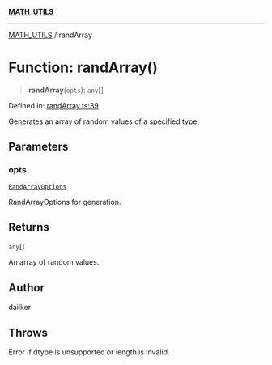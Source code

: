 [**MATH_UTILS**](../README.md)

***

[MATH_UTILS](../README.md) / randArray

# Function: randArray()

> **randArray**(`opts`): `any`[]

Defined in: [randArray.ts:39](https://github.com/dailker/everyutil/blob/f4f23239544adddf4db86c16dea30bd7bb33b26e/src/math/randArray.ts#L39)

Generates an array of random values of a specified type.

## Parameters

### opts

[`RandArrayOptions`](../type-aliases/RandArrayOptions.md)

RandArrayOptions for generation.

## Returns

`any`[]

An array of random values.

## Author

dailker

## Throws

Error if dtype is unsupported or length is invalid.
